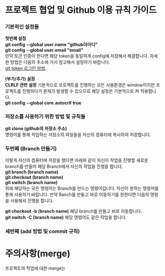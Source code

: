 # 프로젝트 협업 및 Github 이용 규칙 가이드

### 기본적인 설정들
**첫번째 설정**  
**git config --global user.name "github아이디"**  
**git config --global user.email "email"**  
만약 토큰 인증이 뜬다면 해당 token을 동일하게 config에 저장해서 해결합니다.
자세한 방법은 다음의 주소에 가서 참고해서 설정하기 바랍니다.  
[git token 로그인 방법](https://velog.io/@jini_eun/Github-2021%EB%85%84-8%EC%9B%94-13%EC%9D%BC%EB%B6%80%ED%84%B0-%ED%86%A0%ED%81%B0-%EC%9D%B8%EC%A6%9D-%EB%A1%9C%EA%B7%B8%EC%9D%B8-%EB%B3%80%ED%99%94).

**(부가/추가) 설정**  
**CLRLF 관련 설정**
기본적으로 프로젝트를 진행하는 모든 사용환경은 window이지만 프로젝트를 진행하다가 문제가 발생할 수 있으므로 해당 설정은 기본적으로 켜 적용합니다.  
**git config --global core.autocrlf true**  

### 저장소를 사용하기 위한 방법 및 규칙들

**git clone (github의 저장소 주소)**  
명령어를 통해 작업하는 저장소의 파일들을 자신의 컴퓨터에 복사하여 저장합니다.

### 두번째 (Branch 만들기)
이렇게 자신의 컴퓨터에 저장을 했다면 아래와 같이 자신이 작업을 진행할 새로운 branch를 만들어 해당 Branch에서 자신의 작업을 진행을 합니다.  
**git branch (branch name)**  
**git checkout (branch name)**  
**git switch (branch name)**  
위에 해당하는 모든 명령어는 Branch를 만드는 명령어입니다. 자신이 원하는 명령어를 통해 사용하기 바랍니다.
만약 Banch를 만들고 바로 이동하기를 원한다면 다음의 명령을 사용해셔 진행을 합니다.

**git checkout -b (branch name)**  해당 branch를 만들고 바로 이동합니다.  
**git switch -C (branch name)**  해당 명령어도 같은 작업을 합니다.

### 세번째 (add 방법 및 commit 규칙)


# 주의사항(merge)
프로젝트의 작업에 대한 merge는 
